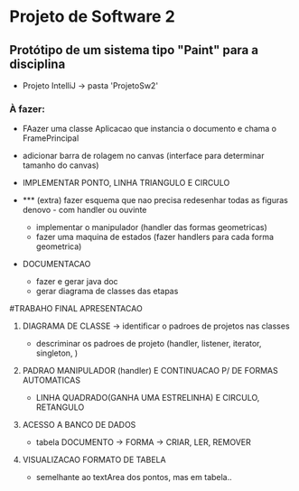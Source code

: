 # Projeto de Software 2
## Protótipo de um sistema tipo "Paint" para a disciplina

- Projeto IntelliJ -> pasta 'ProjetoSw2'



### À fazer:
- FAazer uma classe Aplicacao que instancia o documento e chama o FramePrincipal
- adicionar barra de rolagem no canvas (interface para determinar tamanho do canvas)
- IMPLEMENTAR PONTO, LINHA TRIANGULO E CIRCULO

- *** (extra) fazer esquema que nao precisa redesenhar todas as figuras denovo - com handler ou ouvinte
    - implementar o manipulador (handler das formas geometricas)
    - fazer uma maquina de estados (fazer handlers para cada forma geometrica)

- DOCUMENTACAO
    - fazer e gerar java doc
    - gerar diagrama de classes das etapas


#TRABAHO FINAL APRESENTACAO
1) DIAGRAMA DE CLASSE -> identificar o padroes de projetos nas classes
    - descriminar os padroes de projeto (handler, listener, iterator, singleton, )
    
2) PADRAO MANIPULADOR (handler) E CONTINUACAO P/ DE FORMAS AUTOMATICAS
   - LINHA QUADRADO(GANHA UMA ESTRELINHA) E CIRCULO, RETANGULO

3) ACESSO A BANCO DE DADOS
   - tabela DOCUMENTO -> FORMA -> CRIAR, LER, REMOVER   
    
4) VISUALIZACAO FORMATO DE TABELA
    - semelhante ao textArea dos pontos, mas em tabela..

